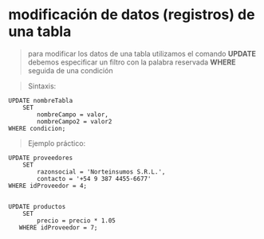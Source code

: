 # modificación de datos (registros) de una tabla

> para modificar los datos de una tabla utilizamos el comando **UPDATE**
> debemos especificar un filtro con la palabra reservada **WHERE** seguida de una condición

> Sintaxis: 

    UPDATE nombreTabla  
        SET  
            nombreCampo = valor,  
            nombreCampo2 = valor2  
    WHERE condicion;


> Ejemplo práctico:  

    UPDATE proveedores  
        SET  
            razonsocial = 'Norteinsumos S.R.L.',  
            contacto = '+54 9 387 4455-6677'  
    WHERE idProveedor = 4;

    
    UPDATE productos  
        SET 
            precio = precio * 1.05    
       WHERE idProveedor = 7;  
